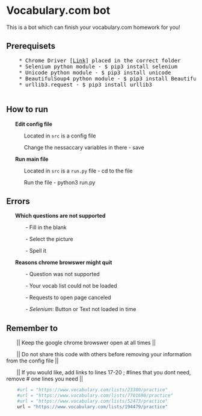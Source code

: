 # Vocabulary.com bot

This is a bot which can finish your vocabulary.com homework for you!

## Prerequisets
  <pre>
    * Chrome Driver [<a href="https://sites.google.com/a/chromium.org/chromedriver/">Link</a>] placed in the correct folder
    * Selenium python module - $ pip3 install selenium
    * Unicode python module - $ pip3 install unicode 
    * BeautifulSoup4 python module - $ pip3 install BeautifulSoup4
    * urllib3.request - $ pip3 install urllib3
  </pre>
## How to run
  &nbsp;&nbsp;&nbsp;&nbsp;&nbsp;&nbsp;**Edit config file**
  
  &nbsp;&nbsp;&nbsp;&nbsp;&nbsp;&nbsp;&nbsp;&nbsp;&nbsp;&nbsp;&nbsp;&nbsp;Located in <code>src</code> is a config file
  
  &nbsp;&nbsp;&nbsp;&nbsp;&nbsp;&nbsp;&nbsp;&nbsp;&nbsp;&nbsp;&nbsp;&nbsp;Change the nessaccary variables in there - save
  
  &nbsp;&nbsp;&nbsp;&nbsp;&nbsp;&nbsp;**Run main file**
  
  &nbsp;&nbsp;&nbsp;&nbsp;&nbsp;&nbsp;&nbsp;&nbsp;&nbsp;&nbsp;&nbsp;&nbsp;Located in <code>src</code> is a <code>run.py</code> file - cd to the file
  
  &nbsp;&nbsp;&nbsp;&nbsp;&nbsp;&nbsp;&nbsp;&nbsp;&nbsp;&nbsp;&nbsp;&nbsp;Run the file - python3 run.py
  
  
## Errors
  &nbsp;&nbsp;&nbsp;&nbsp;&nbsp;&nbsp;**Which questions are not supported**
  
  &nbsp;&nbsp;&nbsp;&nbsp;&nbsp;&nbsp;&nbsp;&nbsp;&nbsp;&nbsp;&nbsp;&nbsp; - Fill in the blank
  
  &nbsp;&nbsp;&nbsp;&nbsp;&nbsp;&nbsp;&nbsp;&nbsp;&nbsp;&nbsp;&nbsp;&nbsp; - Select the picture
  
  &nbsp;&nbsp;&nbsp;&nbsp;&nbsp;&nbsp;&nbsp;&nbsp;&nbsp;&nbsp;&nbsp;&nbsp; - Spell it

  &nbsp;&nbsp;&nbsp;&nbsp;&nbsp;&nbsp;**Reasons chrome browswer might quit**
  
  &nbsp;&nbsp;&nbsp;&nbsp;&nbsp;&nbsp;&nbsp;&nbsp;&nbsp;&nbsp;&nbsp;&nbsp; - Question was not supported
  
  &nbsp;&nbsp;&nbsp;&nbsp;&nbsp;&nbsp;&nbsp;&nbsp;&nbsp;&nbsp;&nbsp;&nbsp; - Your vocab list could not be loaded
  
  &nbsp;&nbsp;&nbsp;&nbsp;&nbsp;&nbsp;&nbsp;&nbsp;&nbsp;&nbsp;&nbsp;&nbsp; - Requests to open page canceled
  
  &nbsp;&nbsp;&nbsp;&nbsp;&nbsp;&nbsp;&nbsp;&nbsp;&nbsp;&nbsp;&nbsp;&nbsp; - *Selenium*: Button or Text not loaded in time
  
## Remember to
  &nbsp;&nbsp;&nbsp;&nbsp;&nbsp;&nbsp; || Keep the google chrome browswer open at all times ||
  
  &nbsp;&nbsp;&nbsp;&nbsp;&nbsp;&nbsp; || Do not share this code with others before removing your information from the config file ||
  
  &nbsp;&nbsp;&nbsp;&nbsp;&nbsp;&nbsp; || If you would like, add links to lines 17-20 ; #lines that you dont need, remove # one lines you need || 
  
```python 
    #url = "https://www.vocabulary.com/lists/23380/practice"
    #url = "https://www.vocabulary.com/lists/7701690/practice"
    #url = "https://www.vocabulary.com/lists/52473/practice"
    url = "https://www.vocabulary.com/lists/194479/practice"
```

  
  
  

  
  
  
  